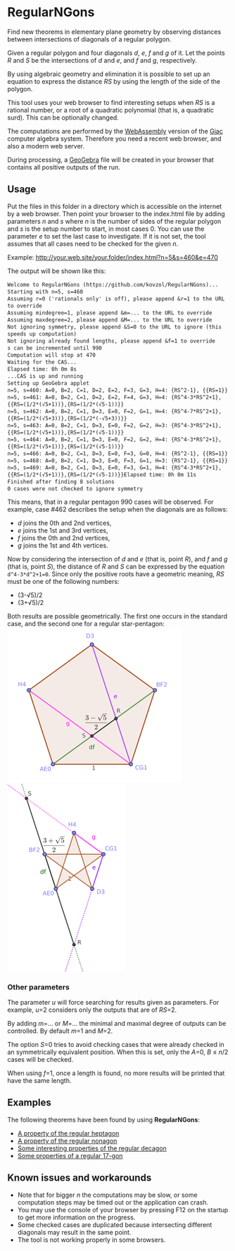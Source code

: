 # RegularNGons

Find new theorems in elementary plane geometry by observing distances
between intersections of diagonals of a regular polygon.

Given a regular polygon and four diagonals _d_, _e_, _f_ and _g_ of it.
Let the points _R_ and _S_ be the intersections of _d_ and _e_, and _f_ and _g_,
respectively.

By using algebraic geometry and elimination it is possible to
set up an equation to express the distance _RS_ by using the
length of the side of the polygon.

This tool uses your web browser to find interesting setups
when _RS_ is a rational number, or a root of a quadratic
polynomial (that is, a quadratic surd). This can be optionally changed.

The computations are performed by the 
[WebAssembly](http://webassembly.org/) version of the 
[Giac](https://www-fourier.ujf-grenoble.fr/~parisse/giac.html)
computer algebra system. Therefore you need a recent web browser,
and also a modern web server.

During processing, a [GeoGebra](http://www.geogebra.org)
file will be created in your browser
that contains all positive outputs of the run. 

## Usage

Put the files in this folder in a directory which is accessible on
the internet by a web browser. Then point your browser to
the index.html file by adding parameters _n_ and _s_ where _n_
is the number of sides of the regular polygon and _s_ is the
setup number to start, in most cases 0.
You can use the parameter _e_ to set the last case to
investigate. If it is not set, the tool assumes that
all cases need to be checked for the given _n_.


Example: http://your.web.site/your.folder/index.html?n=5&s=460&e=470

The output will be shown like this:
```
Welcome to RegularNGons (https://github.com/kovzol/RegularNGons)...
Starting with n=5, s=460
Assuming r=0 ('rationals only' is off), please append &r=1 to the URL to override
Assuming mindegree=1, please append &m=... to the URL to override
Assuming maxdegree=2, please append &M=... to the URL to override
Not ignoring symmetry, please append &S=0 to the URL to ignore (this speeds up computation)
Not ignoring already found lengths, please append &f=1 to override
s can be incremented until 990
Computation will stop at 470
Waiting for the CAS...
Elapsed time: 0h 0m 8s
...CAS is up and running
Setting up GeoGebra applet
n=5, s=460: A=0, B=2, C=1, D=2, E=2, F=3, G=3, H=4: {RS^2-1}, {{RS=1}}
n=5, s=461: A=0, B=2, C=1, D=2, E=2, F=4, G=3, H=4: {RS^4-3*RS^2+1}, {{RS=(1/2*(√5+1))},{RS=(1/2*(√5-1))}}
n=5, s=462: A=0, B=2, C=1, D=3, E=0, F=2, G=1, H=4: {RS^4-7*RS^2+1}, {{RS=(1/2*(√5+3))},{RS=(1/2*(-√5+3))}}
n=5, s=463: A=0, B=2, C=1, D=3, E=0, F=2, G=2, H=3: {RS^4-3*RS^2+1}, {{RS=(1/2*(√5+1))},{RS=(1/2*(√5-1))}}
n=5, s=464: A=0, B=2, C=1, D=3, E=0, F=2, G=2, H=4: {RS^4-3*RS^2+1}, {{RS=(1/2*(√5+1))},{RS=(1/2*(√5-1))}}
n=5, s=466: A=0, B=2, C=1, D=3, E=0, F=3, G=0, H=4: {RS^2-1}, {{RS=1}}
n=5, s=468: A=0, B=2, C=1, D=3, E=0, F=3, G=1, H=3: {RS^2-1}, {{RS=1}}
n=5, s=469: A=0, B=2, C=1, D=3, E=0, F=3, G=1, H=4: {RS^4-3*RS^2+1}, {{RS=(1/2*(√5+1))},{RS=(1/2*(√5-1))}}Elapsed time: 0h 0m 11s
Finished after finding 8 solutions
0 cases were not checked to ignore symmetry
```
This means, that in a regular pentagon 990 cases will be observed.
For example, case #462 describes the setup when the diagonals are as follows:
  * _d_ joins the 0th and 2nd vertices,
  * _e_ joins the 1st and 3rd vertices,
  * _f_ joins the 0th and 2nd vertices,
  * _g_ joins the 1st and 4th vertices.

Now by considering the intersection of _d_ and _e_ (that is, point _R_), and _f_ and _g_
(that is, point _S_), the distance of _R_ and _S_ can be expressed by
the equation `d^4-3*d^2+1=0`. Since only the positive
roots have a geometric meaning, _RS_ must be one of the following numbers:
  * (3-√5)/2
  * (3+√5)/2

Both results are possible geometrically. The first one
occurs in the standard case, and the second one for a regular star-pentagon:
![a regular pentagon](/fig/pentagon-small.png?raw=true "A regular pentagon")
![a regular star-pentagon](/fig/star-pentagon-small.png?raw=true "A regular star-pentagon")

### Other parameters

The parameter _u_ will force searching for results given as parameters.
For example, _u_=2 considers only the outputs that are of _RS_=2.

By adding _m_=... or _M_=... the minimal and maximal degree of outputs
can be controlled. By default _m_=1 and _M_=2.

The option _S_=0 tries to avoid checking cases that were already checked
in an symmetrically equivalent position. When this is set, only
the _A_=0, _B_ ≤ _n_/2 cases will be checked.

When using _f_=1, once a length is found, no more results will be printed
that have the same length.    

## Examples

The following theorems have been found by using **RegularNGons**:
  * [A property of the regular heptagon](https://www.geogebra.org/m/trpuKnDs)   
  * [A property of the regular nonagon](https://www.geogebra.org/m/xByk6ESM)
  * [Some interesting properties of the regular decagon](https://www.geogebra.org/m/WRpmrAmH)
  * [Some properties of a regular 17-gon](https://www.geogebra.org/m/V6Zdjzza)

## Known issues and workarounds

  * Note that for bigger _n_ the computations may be slow, or some computation steps may be timed out or the application can crash.
  * You may use the console of your browser by pressing F12 on the startup to get more information on the progress.
  * Some checked cases are duplicated because intersecting different diagonals may result in the same point.
  * The tool is not working properly in some browsers.